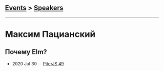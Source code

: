 ## [Events](../README.md) > [Speakers](../speakers.md)
---

# Максим Пацианский

## Почему Elm?
- 2020 Jul 30 -- [PiterJS 49](https://www.youtube.com/watch?v=R5_yImO-m4g&t=3250s)    

